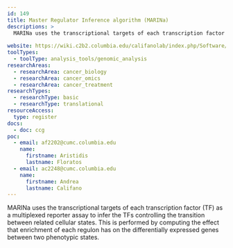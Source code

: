 ```yaml
---
id: 149
title: Master Regulator Inference algorithm (MARINa)
descriptions: >
  MARINa uses the transcriptional targets of each transcription factor (TF) as a multiplexed reporter assay to infer the TFs controlling the transition between related cellular states. This is performed by computing the effect that enrichment of each regulon has on the differentially expressed genes between two phenotypic states.
  
website: https://wiki.c2b2.columbia.edu/califanolab/index.php/Software/MARINA
toolTypes:
  - toolType: analysis_tools/genomic_analysis
researchAreas:
  - researchArea: cancer_biology
  - researchArea: cancer_omics
  - researchArea: cancer_treatment
researchTypes:
  - researchType: basic
  - researchType: translational
resourceAccess:
  type: register
docs:
  - doc: ccg
poc:
  - email: af2202@cumc.columbia.edu
    name:
      firstname: Aristidis
      lastname: Floratos
  - email: ac2248@cumc.columbia.edu
    name:
      firstname: Andrea
      lastname: Califano
---
```

MARINa uses the transcriptional targets of each transcription factor (TF) as a multiplexed reporter assay to infer the TFs controlling the transition between related cellular states. This is performed by computing the effect that enrichment of each regulon has on the differentially expressed genes between two phenotypic states.
